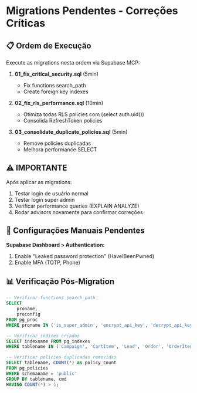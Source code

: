 # Migrations Pendentes - Correções Críticas

## 📋 Ordem de Execução

Execute as migrations nesta ordem via Supabase MCP:

1. **01_fix_critical_security.sql** (5min)
   - Fix functions search_path
   - Create foreign key indexes

2. **02_fix_rls_performance.sql** (10min)
   - Otimiza todas RLS policies com (select auth.uid())
   - Consolida RefreshToken policies

3. **03_consolidate_duplicate_policies.sql** (5min)
   - Remove policies duplicadas
   - Melhora performance SELECT

## ⚠️ IMPORTANTE

Após aplicar as migrations:
1. Testar login de usuário normal
2. Testar login super admin
3. Verificar performance queries (EXPLAIN ANALYZE)
4. Rodar advisors novamente para confirmar correções

## 🔧 Configurações Manuais Pendentes

**Supabase Dashboard > Authentication:**
1. Enable "Leaked password protection" (HaveIBeenPwned)
2. Enable MFA (TOTP, Phone)

## 📊 Verificação Pós-Migration

```sql
-- Verificar functions search_path
SELECT 
    proname, 
    proconfig 
FROM pg_proc 
WHERE proname IN ('is_super_admin', 'encrypt_api_key', 'decrypt_api_key', 'expire_old_invites');

-- Verificar índices criados
SELECT indexname FROM pg_indexes 
WHERE tablename IN ('Campaign', 'CartItem', 'Lead', 'Order', 'OrderItem', 'PendingInvite');

-- Verificar policies duplicadas removidas
SELECT tablename, COUNT(*) as policy_count
FROM pg_policies
WHERE schemaname = 'public'
GROUP BY tablename, cmd
HAVING COUNT(*) > 1;
```
